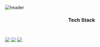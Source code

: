 ![header](https://capsule-render.vercel.app/api?type=waving&color=AAF0D1&height=300&section=header&text=Wine%20Git&fontSize=60&fontColor=FFFFFF)

<h3 align = "center" <b> Tech Stack </b> </h3>
</br>
<p aligh = "center">
<img src="https://img.shields.io/badge/C-A8B9CC?style=for-the-badge&logo=C&logoColor=white">
<img src="https://img.shields.io/badge/C++-00599C?style=for-the-badge&logo=C&logoColor=white">
<img src="https://img.shields.io/badge/JAVA-F7DF1E?style=for-the-badge&logo=C&logoColor=white">
